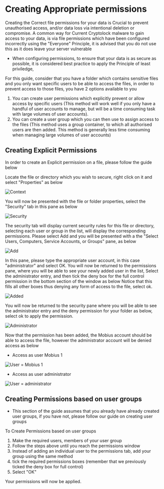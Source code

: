 # Creating Appropriate permissions

Creating the Correct file permissions for your data is Crucial to prevent unauthorised access, and/or data loss via intentional deletion or compromise.
A common way for Current Cryptolock malware to gain access to your data, is via file permissions which have been configured incorrectly using the "Everyone" Principle, it is advised that you do not use this as it does leave your server vulnerable

* When configuring permissions, to ensure that your data is as secure as possible, it is considered best practice to apply the Principle of least priviledge, 


For this guide, consider that you have a folder which contains sensitive files and you only want specific users to be able to access the files, in order to prevent access to those files, you have 2 options available to you

1. You can create user permissions which explicitly prevent or allow access by specific users (This method will work well if you only have a handful of user accounts to manage, but will be a time consuming task with large volumes of user accounts).
2. You can create a user group which you can then use to assign access to the files (This method uses a group container, to which all authorised users are then added. This method is generally less time consuming when managing large volumes of user accounts)

## Creating Explicit Permissions

In order to create an Explicit permission on a file, please follow the guide below

Locate the file or directory which you wish to secure, right click on it and select "Properties" as below

![Context](Images/permissions/rightclick.png)

You will now be presented with the file or folder properties, select the "Security" tab in this pane as below

![Security](Images/permissions/security.png)

The security tab will display current security rules for this file or directory, selecting each user or group in the list, will display the corresponding permissions. 
Please select Add and you will be presented with a the "Select Users, Computers, Service Accounts, or Groups" pane, as below

![Add](Images/permissions/add.PNG)

In this pane, please type the appropriate user account, in this case "administrator" and select OK. 
You will now be returned to the permissions pane, where you will be able to see your newly added user in the list, Select the administrator entry, and then tick the deny box for the full control permission in the bottom section of the window as below
Notice that this fills all other boxes thus denying any form of access to the file, select ok.

![Added](Images/permissions/added.png)

You will now be returned to the security pane where you will be able to see the administrator entry and the deny permission for your folder as below, select ok to apply the permission.

![Administrator](Images/permissions/administrator.png)

Now that the permission has been added, the Mobius account should be able to access the file, however the administrator account will be denied access as below

* Access as user Mobius 1

![User = Mobius 1](Images/permissions/asmobiusdatavisible.png)

* Access as user administrator

![User = administrator](Images/permissions/asadminaccessdenied.png)

## Creating Permissions based on user groups

* This section of the guide assumes that you already have already created user groups, if you have not, please follow our guide on creating user groups

To Create Permissions based on user groups

1. Make the required users, members of your user group
2. Follow the steps above until you reach the permissions window
3. Instead of adding an individual user to the permissions tab, add your group using the same method
4. tick the required permissions boxes (remember that we previously ticked the deny box for full control)
5. Select "OK"

Your permissions will now be applied.
